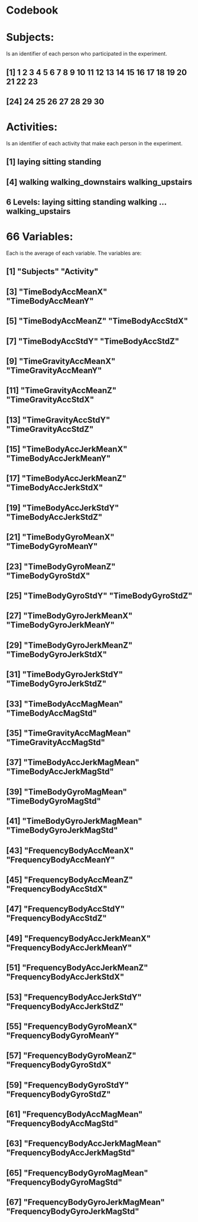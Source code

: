 # Codebook

# Subjects:

Is an identifier of each person who participated in the experiment.

##  [1]  1  2  3  4  5  6  7  8  9 10 11 12 13 14 15 16 17 18 19 20 21 22 23
## [24] 24 25 26 27 28 29 30

# Activities:

Is an identifier of each activity that make each person in the experiment.
## [1] laying             sitting            standing          
## [4] walking            walking_downstairs walking_upstairs  
## 6 Levels: laying sitting standing walking ... walking_upstairs

# 66 Variables:

Each is the average of each variable.
The variables are:

##  [1] "Subjects"                     "Activity"                    
##  [3] "TimeBodyAccMeanX"             "TimeBodyAccMeanY"            
##  [5] "TimeBodyAccMeanZ"             "TimeBodyAccStdX"             
##  [7] "TimeBodyAccStdY"              "TimeBodyAccStdZ"             
##  [9] "TimeGravityAccMeanX"          "TimeGravityAccMeanY"         
## [11] "TimeGravityAccMeanZ"          "TimeGravityAccStdX"          
## [13] "TimeGravityAccStdY"           "TimeGravityAccStdZ"          
## [15] "TimeBodyAccJerkMeanX"         "TimeBodyAccJerkMeanY"        
## [17] "TimeBodyAccJerkMeanZ"         "TimeBodyAccJerkStdX"         
## [19] "TimeBodyAccJerkStdY"          "TimeBodyAccJerkStdZ"         
## [21] "TimeBodyGyroMeanX"            "TimeBodyGyroMeanY"           
## [23] "TimeBodyGyroMeanZ"            "TimeBodyGyroStdX"            
## [25] "TimeBodyGyroStdY"             "TimeBodyGyroStdZ"            
## [27] "TimeBodyGyroJerkMeanX"        "TimeBodyGyroJerkMeanY"       
## [29] "TimeBodyGyroJerkMeanZ"        "TimeBodyGyroJerkStdX"        
## [31] "TimeBodyGyroJerkStdY"         "TimeBodyGyroJerkStdZ"        
## [33] "TimeBodyAccMagMean"           "TimeBodyAccMagStd"           
## [35] "TimeGravityAccMagMean"        "TimeGravityAccMagStd"        
## [37] "TimeBodyAccJerkMagMean"       "TimeBodyAccJerkMagStd"       
## [39] "TimeBodyGyroMagMean"          "TimeBodyGyroMagStd"          
## [41] "TimeBodyGyroJerkMagMean"      "TimeBodyGyroJerkMagStd"      
## [43] "FrequencyBodyAccMeanX"        "FrequencyBodyAccMeanY"       
## [45] "FrequencyBodyAccMeanZ"        "FrequencyBodyAccStdX"        
## [47] "FrequencyBodyAccStdY"         "FrequencyBodyAccStdZ"        
## [49] "FrequencyBodyAccJerkMeanX"    "FrequencyBodyAccJerkMeanY"   
## [51] "FrequencyBodyAccJerkMeanZ"    "FrequencyBodyAccJerkStdX"    
## [53] "FrequencyBodyAccJerkStdY"     "FrequencyBodyAccJerkStdZ"    
## [55] "FrequencyBodyGyroMeanX"       "FrequencyBodyGyroMeanY"      
## [57] "FrequencyBodyGyroMeanZ"       "FrequencyBodyGyroStdX"       
## [59] "FrequencyBodyGyroStdY"        "FrequencyBodyGyroStdZ"       
## [61] "FrequencyBodyAccMagMean"      "FrequencyBodyAccMagStd"      
## [63] "FrequencyBodyAccJerkMagMean"  "FrequencyBodyAccJerkMagStd"  
## [65] "FrequencyBodyGyroMagMean"     "FrequencyBodyGyroMagStd"     
## [67] "FrequencyBodyGyroJerkMagMean" "FrequencyBodyGyroJerkMagStd"
